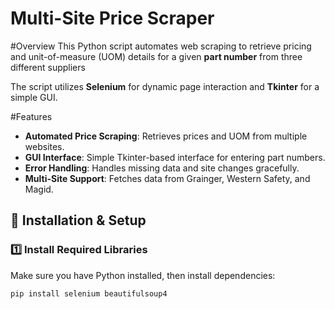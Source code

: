 # Multi-Site Price Scraper

#Overview
This Python script automates web scraping to retrieve pricing and unit-of-measure (UOM) details for a given **part number** from three different suppliers


The script utilizes **Selenium** for dynamic page interaction and **Tkinter** for a simple GUI.



#Features
- **Automated Price Scraping**: Retrieves prices and UOM from multiple websites.  
- **GUI Interface**: Simple Tkinter-based interface for entering part numbers.  
- **Error Handling**: Handles missing data and site changes gracefully.  
- **Multi-Site Support**: Fetches data from Grainger, Western Safety, and Magid.  

## 📂 Installation & Setup

### **1️⃣ Install Required Libraries**
Make sure you have Python installed, then install dependencies:
```bash
pip install selenium beautifulsoup4
